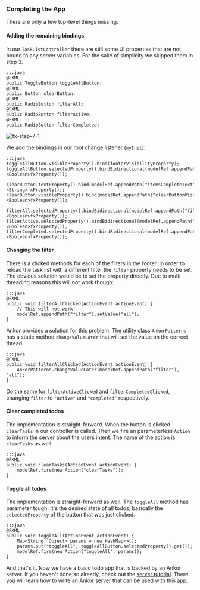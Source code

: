 ### Completing the App

There are only a few top-level things missing.

#### Adding the remaining bindings

In our `TaskListController` there are still some UI properties that are not bound to any server variables.
For the sake of simplicity we skipped them in step 3.

    :::java
    @FXML
    public ToggleButton toggleAllButton;
    @FXML
    public Button clearButton;
    @FXML
    public RadioButton filterAll;
    @FXML
    public RadioButton filterActive;
    @FXML
    public RadioButton filterCompleted;

![fx-step-7-1](http://ankor.io/static/images/tutorial/fx-step-7-1.png)

We add the bindings in our root change listener (`myInit`):

    :::java
    toggleAllButton.visibleProperty().bind(footerVisibilityProperty);
    toggleAllButton.selectedProperty().bindBidirectional(modelRef.appendPath("toggleAll").<Boolean>fxProperty());

    clearButton.textProperty().bind(modelRef.appendPath("itemsCompleteText").<String>fxProperty());
    clearButton.visibleProperty().bind(modelRef.appendPath("clearButtonVisibility").<Boolean>fxProperty());

    filterAll.selectedProperty().bindBidirectional(modelRef.appendPath("filterAllSelected").<Boolean>fxProperty());
    filterActive.selectedProperty().bindBidirectional(modelRef.appendPath("filterActiveSelected").<Boolean>fxProperty());
    filterCompleted.selectedProperty().bindBidirectional(modelRef.appendPath("filterCompletedSelected").<Boolean>fxProperty());

#### Changing the filter

There is a clicked methods for each of the filters in the footer.
In order to reload the task list with a different filter the `filter` property needs to be set.
The obvious solution would be to set the property directly.
Due to multi threading reasons this will not work though:

    :::java
    @FXML
    public void filterAllClicked(ActionEvent actionEvent) {
        // This will not work!
        modelRef.appendPath("filter").setValue("all");
    }

Ankor provides a solution for this problem.
The utility class `AnkorPatterns` has a static method `changeValueLater` that will set the value on the correct thread.

    :::java
    @FXML
    public void filterAllClicked(ActionEvent actionEvent) {
        AnkorPatterns.changeValueLater(modelRef.appendPath("filter"), "all");
    }

Do the same for `filterActiveClicked` and `filterCompletedClicked`,
changing `filter` to `"active"` and `"completed"` respectively.

#### Clear completed todos

The implementation is straight-forward.
When the button is clicked `clearTasks` in our controller is called.
Then we fire an parameterless `Action` to inform the server about the users intent.
The name of the action is `clearTasks` as well.

    :::java
    @FXML
    public void clearTasks(ActionEvent actionEvent) {
        modelRef.fire(new Action("clearTasks"));
    }

#### Toggle all todos

The implementation is straight-forward as well.
The `toggleAll` method has parameter tough.
It's the desired state of all todos, basically the `selectedProperty` of the button that was just clicked.

    :::java
    @FXML
    public void toggleAll(ActionEvent actionEvent) {
        Map<String, Object> params = new HashMap<>();
        params.put("toggleAll", toggleAllButton.selectedProperty().get());
        modelRef.fire(new Action("toggleAll", params));
    }

And that's it. Now we have a basic todo app that is backed by an Ankor server.
If you haven't done so already, check out the [server tutorial][1].
There you will learn how to write an Ankor server that can be used with this app.

[1]: http://ankor.io/tutorials/server
